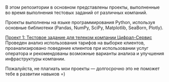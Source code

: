 В этом репозитории в основном представлены проекты, выполненные во время выполнения тестовых заданий от различных компаний.

Проекты выполнены на языке программирования Python, используя основные библиотеки (Pandas, NumPy, SciPy, Matplotlib, SeaBorn, Plotly).

[Проект 1: Тестовое задание для телеком компании Цифрал-Сервис](https://github.com/TerekhinSergey/Test_tasks/tree/main/Cifral_service)  
Проведен анализ использования тарифов на выборке клиентов, проанализировано поведение клиентов при использовании услуг оператора и рекомендованы возможные варианты анализа и улучшения инфраструктуры компании. 

Пожалуйста, не плагиать мои проекты — долгосрочно это не поможет тебе в развитии навыков =)
